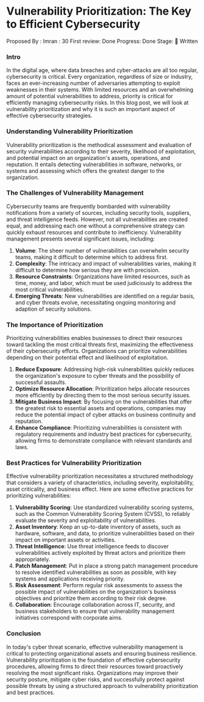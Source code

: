 # Vulnerability Prioritization: The Key to Efficient Cybersecurity

Proposed By : Imran
: 30
First review: Done
Progress: Done
Stage: 📝 Written

### Intro

In the digital age, where data breaches and cyber-attacks are all too regular, cybersecurity is critical. Every organization, regardless of size or industry, faces an ever-increasing number of adversaries attempting to exploit weaknesses in their systems. With limited resources and an overwhelming amount of potential vulnerabilities to address, priority is critical for efficiently managing cybersecurity risks. In this blog post, we will look at vulnerability prioritization and why it is such an important aspect of effective cybersecurity strategies.

### Understanding Vulnerability Prioritization

Vulnerability prioritization is the methodical assessment and evaluation of security vulnerabilities according to their severity, likelihood of exploitation, and potential impact on an organization's assets, operations, and reputation. It entails detecting vulnerabilities in software, networks, or systems and assessing which offers the greatest danger to the organization.

### The Challenges of Vulnerability Management

Cybersecurity teams are frequently bombarded with vulnerability notifications from a variety of sources, including security tools, suppliers, and threat intelligence feeds. However, not all vulnerabilities are created equal, and addressing each one without a comprehensive strategy can quickly exhaust resources and contribute to inefficiency. Vulnerability management presents several significant issues, including:

1. **Volume**: The sheer number of vulnerabilities can overwhelm security teams, making it difficult to determine which to address first.
2. **Complexity**: The intricacy and impact of vulnerabilities varies, making it difficult to determine how serious they are with precision.
3. **Resource Constraints**: Organizations have limited resources, such as time, money, and labor, which must be used judiciously to address the most critical vulnerabilities.
4. **Emerging Threats**: New vulnerabilities are identified on a regular basis, and cyber threats evolve, necessitating ongoing monitoring and adaption of security solutions.

### The Importance of Prioritization

Prioritizing vulnerabilities enables businesses to direct their resources toward tackling the most critical threats first, maximizing the effectiveness of their cybersecurity efforts. Organizations can prioritize vulnerabilities depending on their potential effect and likelihood of exploitation.

1. **Reduce Exposure**: Addressing high-risk vulnerabilities quickly reduces the organization's exposure to cyber threats and the possibility of successful assaults.
2. **Optimize Resource Allocation**: Prioritization helps allocate resources more efficiently by directing them to the most serious security issues.
3. **Mitigate Business Impact**: By focusing on the vulnerabilities that offer the greatest risk to essential assets and operations, companies may reduce the potential impact of cyber attacks on business continuity and reputation.
4. **Enhance Compliance**: Prioritizing vulnerabilities is consistent with regulatory requirements and industry best practices for cybersecurity, allowing firms to demonstrate compliance with relevant standards and laws.

### Best Practices for Vulnerability Prioritization

Effective vulnerability prioritization necessitates a structured methodology that considers a variety of characteristics, including severity, exploitability, asset criticality, and business effect. Here are some effective practices for prioritizing vulnerabilities:

1. **Vulnerability Scoring**: Use standardized vulnerability scoring systems, such as the Common Vulnerability Scoring System (CVSS), to reliably evaluate the severity and exploitability of vulnerabilities.
2. **Asset Inventory**: Keep an up-to-date inventory of assets, such as hardware, software, and data, to prioritize vulnerabilities based on their impact on important assets or activities.
3. **Threat Intelligence**: Use threat intelligence feeds to discover vulnerabilities actively exploited by threat actors and prioritize them appropriately.
4. **Patch Management**: Put in place a strong patch management procedure to resolve identified vulnerabilities as soon as possible, with key systems and applications receiving priority.
5. **Risk Assessment**: Perform regular risk assessments to assess the possible impact of vulnerabilities on the organization's business objectives and prioritize them according to their risk degree.
6. **Collaboration**: Encourage collaboration across IT, security, and business stakeholders to ensure that vulnerability management initiatives correspond with corporate aims.

### Conclusion

In today's cyber threat scenario, effective vulnerability management is critical to protecting organizational assets and ensuring business resilience. Vulnerability prioritization is the foundation of effective cybersecurity procedures, allowing firms to direct their resources toward proactively resolving the most significant risks. Organizations may improve their security posture, mitigate cyber risks, and successfully protect against possible threats by using a structured approach to vulnerability prioritization and best practices.